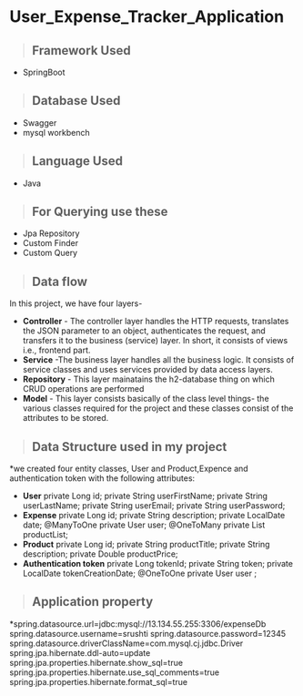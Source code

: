 # User_Expense_Tracker_Application
>## Framework Used 
 * SpringBoot
>## Database Used 
 * Swagger
 * mysql workbench
>## Language Used
* Java
>## For Querying use these
* Jpa Repository
* Custom Finder
* Custom Query
>## Data flow
In this project, we have four layers-
* **Controller** - The controller layer handles the HTTP requests, translates the JSON parameter to an object, authenticates the request, and transfers it to the business (service) layer. In short, it consists of views i.e., frontend part.
* **Service** -The business layer handles all the business logic. It consists of service classes and uses services provided by data access layers.
* **Repository** - This layer mainatains the h2-database thing on which CRUD operations are performed
* **Model** - This layer consists basically of the class level things- the various classes required for the project and these classes consist of the attributes to be stored.

>## Data Structure used in my project
*we created four entity classes, User and Product,Expence and authentication token  with the following attributes:
* **User**
    private Long id;
    private String userFirstName;
    private String userLastName;
    private String userEmail;
    private String userPassword;
* **Expense**
    private Long id;
    private String description;
    private LocalDate date;
    @ManyToOne
    private User user;
    @OneToMany
    private List<Product> productList;
* **Product**
    private Long id;
    private String productTitle;
    private String description;
    private Double productPrice;
* **Authentication token**
    private Long tokenId;
    private String token;
    private LocalDate tokenCreationDate;
     @OneToOne
    private User user ;
>## Application property
*spring.datasource.url=jdbc:mysql://13.134.55.255:3306/expenseDb
spring.datasource.username=srushti
spring.datasource.password=12345
spring.datasource.driverClassName=com.mysql.cj.jdbc.Driver
spring.jpa.hibernate.ddl-auto=update
spring.jpa.properties.hibernate.show_sql=true
spring.jpa.properties.hibernate.use_sql_comments=true
spring.jpa.properties.hibernate.format_sql=true
